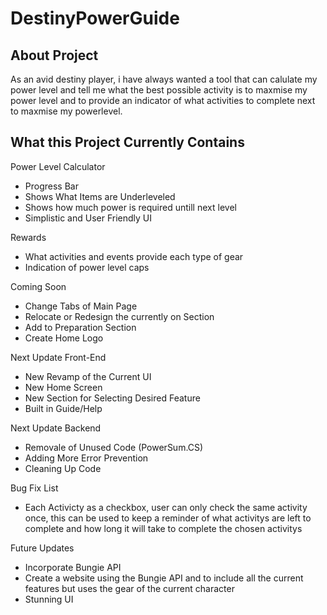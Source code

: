 # DestinyPowerGuide
About Project 
-
As an avid destiny player, i have always wanted a tool that can calulate my power level and tell me what the best possible activity is to maxmise my power level and to provide an
indicator of what activities to complete next to maxmise my powerlevel. 

What this Project Currently Contains 
-

Power Level Calculator 
- Progress Bar 
- Shows What Items are Underleveled 
- Shows how much power is required untill next level
- Simplistic and User Friendly UI 

Rewards
- What activities and events provide each type of gear 
- Indication of power level caps 

Coming Soon 
- Change Tabs of Main Page
- Relocate or Redesign the currently on Section 
- Add to Preparation Section
- Create Home Logo

Next Update Front-End
- New Revamp of the Current UI
- New Home Screen 
- New Section for Selecting Desired Feature 
- Built in Guide/Help

Next Update Backend 
- Removale of Unused Code (PowerSum.CS)
- Adding More Error Prevention 
- Cleaning Up Code


Bug Fix List 
- Each Activicty as a checkbox, user can only check the same activity once, this can be used to keep a reminder of what activitys are left to complete and how long it will take   to complete the chosen activitys

Future Updates
- Incorporate Bungie API 
- Create a website using the Bungie API and to include all the current features but uses the gear of the current character 
- Stunning UI 
